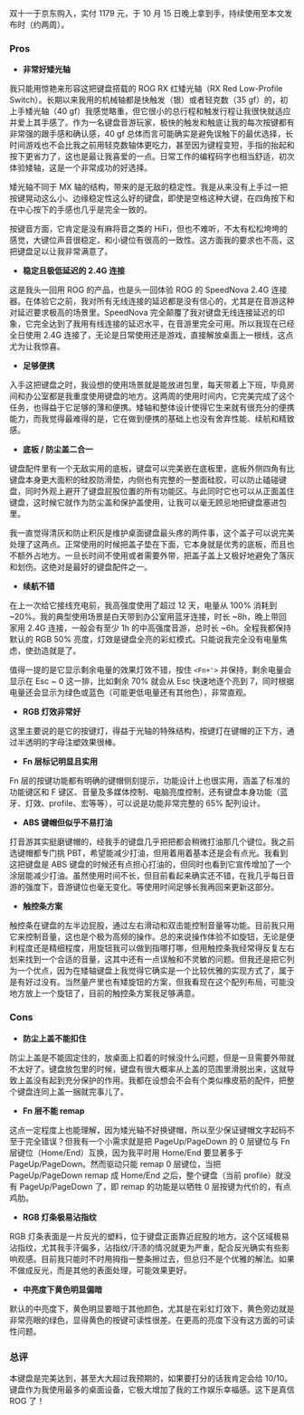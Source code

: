 双十一于京东购入，实付 1179 元，于 10 月 15 日晚上拿到手，持续使用至本文发布时（约两周）。

### Pros

- **非常好矮光轴**

我只能用惊艳来形容这把键盘搭载的 ROG RX 红矮光轴（RX Red Low-Profile Switch）。长期以来我用的机械轴都是快触发（银）或者轻克数（35 gf）的，初上手矮光轴（40 gf）我感觉略重，但它很小的总行程和触发行程让我很快就适应并爱上其手感了。作为一名键盘音游玩家，极快的触发和触底让我的每次按键都有非常强的跟手感和确认感，40 gf 总体而言可能确实是避免误触下的最优选择，长时间游戏也不会比我之前用轻克数轴体更吃力，甚至因为键程变短，手指的抬起和按下更省力了，这也是最让我喜爱的一点。日常工作的编程码字也相当舒适，初次体验矮轴，这是一个非常成功的好选择。

矮光轴不同于 MX 轴的结构，带来的是无敌的稳定性。我是从来没有上手过一把按键晃动这么小、边缘稳定性这么好的键盘，即使是空格这种大键，在四角按下和在中心按下的手感也几乎是完全一致的。

按键音方面，它肯定是没有麻将音之类的 HiFi，但也不难听，不太有松松垮垮的感觉，大键位声音很稳定，和小键位有很高的一致性。这方面我的要求也不高，这把键盘足以让我非常满意了。

- **稳定且极低延迟的 2.4G 连接**

这是我头一回用 ROG 的产品，也是头一回体验 ROG 的 SpeedNova 2.4G 连接器。在体验它之前，我对所有无线连接的延迟都是没有信心的，尤其是在音游这种对延迟要求极高的场景里。SpeedNova 完全颠覆了我对键盘无线连接延迟的印象，它完全达到了我用有线连接的延迟水平，在音游里完全可用。所以我现在已经全日使用 2.4G 连接了，无论是日常使用还是游戏，直接解放桌面上一根线，这点尤为让我惊喜。

- **足够便携**

入手这把键盘之时，我设想的使用场景就是能放进包里，每天带着上下班，毕竟房间和办公室都是我重度使用键盘的地方。这两周的使用时间内，它完美完成了这个任务，也得益于它足够的薄和便携。矮轴和整体设计使得它生来就有很充分的便携能力，而我觉得最难得的是，它在做到便携的基础上也没有舍弃性能、续航和精致感。

- **底板 / 防尘盖二合一**

键盘配件里有一个无敌实用的底板，键盘可以完美嵌在底板里，底板外侧四角有比键盘本身更大面积的硅胶防滑垫，内侧也有完整的一整面硅胶，可以防止磕碰键盘，同时外观上避开了键盘屁股位置的所有功能区。与此同时它也可以从正面盖住键盘，这时候它就作为防尘盖和保护盖使用，让我可以毫无顾忌地把键盘塞进包里。

我一直觉得清灰和防止积灰是维护桌面键盘最头疼的两件事，这个盖子可以说完美处理了这两点。正常使用的时候把盖子垫在下面，它本身就是优秀的底板，而且也不额外占地方。一旦长时间不使用或者需要外带，把盖子盖上又极好地避免了落灰和划伤。这绝对是最好的键盘配件之一。

- **续航不错**

在上一次给它接线充电前，我高强度使用了超过 12 天，电量从 100% 消耗到 ~20%。我的典型使用场景是白天带到办公室用蓝牙连接，时长 ~8h，晚上带回家用 2.4G 连接，一般会有至少 1h 的中高强度音游，总时长 ~6h。全程我都保持默认的 RGB 50% 亮度，灯效是键盘全亮的彩虹模式。只能说我完全没有电量焦虑，使劲造就是了。

值得一提的是它显示剩余电量的效果灯效不错，按住 `<Fn+'>` 并保持，剩余电量会显示在 Esc ~ 0 这一排，比如剩余 70% 就会从 Esc 快速地逐个亮到 7，同时根据电量还会显示为绿色或蓝色（可能更低电量还有其他色），非常直观。

- **RGB 灯效非常好**

这里主要说的是它的按键灯，得益于光轴的特殊结构，按键灯在键帽的正下方，通过半透明的字母注塑效果很棒。

- **Fn 层标记明显且实用**

Fn 层的按键功能都有明确的键帽侧刻提示，功能设计上也很实用，涵盖了标准的功能键区和 F 键区、音量及多媒体控制、电脑亮度控制，还有键盘本身功能（蓝牙、灯效、profile、宏等等），可以说是功能非常完整的 65% 配列设计。

- **ABS 键帽但似乎不易打油**

打音游其实挺磨键帽的，经我手的键盘几乎把把都会稍微打油那几个键位。我之前选键帽都专门挑 PBT，希望能减少打油，但用着用着基本还是会有点光。我看到这把键盘是 ABS 键盘的时候还有点担心打油的，但同时也看到它宣传增加了一个涂层能减少打油。虽然使用时间不长，但目前看起来确实还不错，在我几乎每日音游的强度下，音游键位也毫无变化。等使用时间足够长我再回来更新这部分。

- **触控条方案**

触控条在键盘的左半边屁股，通过左右滑动和双击能控制音量等功能。目前我只用它来控制音量，这也是个极为高频的操作。总的来说操作体验不如旋钮，无论是便利程度还是精细程度，用旋钮我可以做到指哪打哪，但用触控条我经常得反复左右划来找到一个合适的音量，这其中还有一点误触和不灵敏的问题。但我还是把它列为一个优点，因为在矮轴键盘上我觉得它确实是一个比较优雅的实现方式了，属于是有好过没有。当然量产里也有矮旋钮的方案，但我看现在这个配列布局，可能没地方放上一个旋钮了，目前的触控条方案我足够满意。

### Cons

- **防尘上盖不能扣住**

防尘上盖是不能固定住的，放桌面上扣着的时候没什么问题，但是一旦需要外带就不太好了。键盘放包里的时候，键盘有很大概率从上盖的范围里滑脱出来，这就导致上盖没有起到充分保护的作用。我都在设想会不会有个类似橡皮筋的配件，把整个键盘连同上盖一捆就完事儿了。

- **Fn 层不能 remap**

这点一定程度上也能理解，因为矮光轴不好换键帽，所以至少保证键帽文字起码不至于完全错误？但我有一个小需求就是把 PageUp/PageDown 的 0 层键位与 Fn 层键位（Home/End）互换，因为我平时用 Home/End 要显著多于 PageUp/PageDown。然而驱动只能 remap 0 层键位，当把 PageUp/PageDown remap 成 Home/End 之后，整个键盘（当前 profile）就没有 PageUp/PageDown 了，即 remap 的功能是以牺牲 0 层按键为代价的，有点鸡肋。

- **RGB 灯条极易沾指纹**

RGB 灯条表面是一片反光的塑料，位于键盘正面靠近屁股的地方。这个区域极易沾指纹，尤其我手汗偏多，沾指纹/汗渍的情况就更为严重，配合反光确实有些影响观感。目前我只能时不时用拇指一整条擦过去，但总归不是个优雅的解法。如果不做成反光，而是其他的表面处理，可能效果更好。

- **中亮度下黄色明显偏暗**

默认的中亮度下，黄色明显要暗于其他颜色，尤其是在彩虹灯效下，黄色旁边就是非常亮眼的绿色，显得黄色的按键可读性很差。在更高的亮度下没有这方面的可读性问题。

### 总评

本键盘是完美达到，甚至大大超过我预期的，如果要打分的话我肯定会给 10/10。键盘作为我使用最多的桌面设备，它极大增加了我的工作娱乐幸福感。这下是真信 ROG 了！
